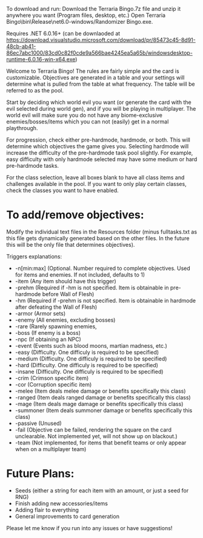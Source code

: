 To download and run:
Download the Terraria Bingo.7z file and unzip it anywhere you want (Program files, desktop, etc.)
Open Terraria Bingo\bin\Release\net6.0-windows/Randomizer Bingo.exe.

Requires .NET 6.0.16+ (can be downlaoded at https://download.visualstudio.microsoft.com/download/pr/85473c45-8d91-48cb-ab41-86ec7abc1000/83cd0c82f0cde9a566bae4245ea5a65b/windowsdesktop-runtime-6.0.16-win-x64.exe)

Welcome to Terraria Bingo! The rules are fairly simple and the card is customizable.
Objectives are generated in a table and your settings will determine what is pulled
from the table at what frequency. The table will be referred to as the pool.

Start by deciding which world evil you want (or generate the card with the evil selected during world gen), and if you will be playing in multiplayer.
The world evil will make sure you do not have any biome-exclusive enemies/bosses/items
which you can not (easily) get in a normal playthrough.

For progression, check either pre-hardmode, hardmode, or both. This will determine
which objectives the game gives you. Selecting hardmode will increase the difficulty of
the pre-hardmode task pool slightly.
For example, easy difficulty with only hardmode selected may have some medium or
hard pre-hardmode tasks.

For the class selection, leave all boxes blank to have all class items and challenges 
available in the pool. If you want to only play certain classes, check the classes you 
want to have enabled.

<h1>To add/remove objectives:</h1>
Modify the individual text files in the Resources folder (minus fulltasks.txt as this file gets dynamically generated based on the other files. In the future this will be the only file that determines objectives).


Triggers explanations:
* -n[min:max] (Optional. Number required to complete objectives. Used for items and enemies. If not included, defaults to 1)
* -item (Any item should have this trigger)
* -prehm (Required if -hm is not specified. Item is obtainable in pre-hardmode before Wall of Flesh)
* -hm (Required if -prehm is not specified. Item is obtainable in hardmode after defeating the Wall of Flesh)
* -armor (Armor sets)
* -enemy (All enemies, excluding bosses)
* -rare (Rarely spawning enemies,
* -boss (If enemy is a boss)
* -npc (If obtaining an NPC)
* -event (Events such as blood moons, martian madness, etc.)
* -easy (Difficulty. One difficuly is required to be specified)
* -medium (Difficulty. One difficuly is required to be specified)
* -hard (Difficulty. One difficuly is required to be specified)
* -insane (Difficulty. One difficuly is required to be specified)
* -crim (Crimson specific item)
* -cor (Corruption specific item)
* -melee (Item deals melee damage or benefits specifically this class)
* -ranged (Item deals ranged damage or benefits specifically this class)
* -mage (Item deals mage damage or benefits specifically this class)
* -summoner (Item deals summoner damage or benefits specifically this class)
* -passive (Unused)
* -fail (Objective can be failed, rendering the square on the card unclearable. Not implemented yet, will not show up on blackout.)
* -team (Not implemented, for items that benefit teams or only appear when on a multiplayer team)


<h1>Future Plans:</h1>

* Seeds (either a string for each item with an amount, or just a seed for RNG)
* Finish adding new accessories/items
* Adding flair to everything
* General improvements to card generation

Please let me know if you run into any issues or have suggestions!
